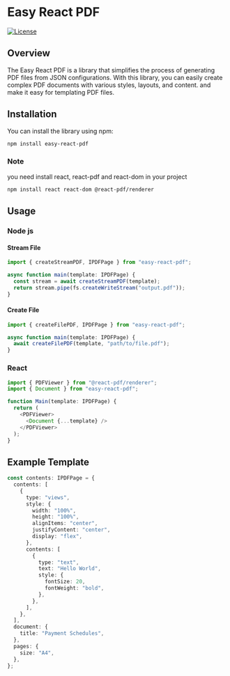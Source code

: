 # Easy React PDF

[![License](https://img.shields.io/badge/License-MIT-blue.svg)](https://opensource.org/licenses/MIT)

## Overview

The Easy React PDF is a library that simplifies the process of generating PDF files from JSON configurations. With this library, you can easily create complex PDF documents with various styles, layouts, and content. and make it easy for templating PDF files.

## Installation

You can install the library using npm:

```bash
npm install easy-react-pdf
```

### Note

you need install react, react-pdf and react-dom in your project

```bash
npm install react react-dom @react-pdf/renderer
```

## Usage

### Node js

#### Stream File

```typescript
import { createStreamPDF, IPDFPage } from "easy-react-pdf";

async function main(template: IPDFPage) {
  const stream = await createStreamPDF(template);
  return stream.pipe(fs.createWriteStream("output.pdf"));
}
```

#### Create File

```typescript
import { createFilePDF, IPDFPage } from "easy-react-pdf";

async function main(template: IPDFPage) {
  await createFilePDF(template, "path/to/file.pdf");
}
```

### React

```typescript
import { PDFViewer } from "@react-pdf/renderer";
import { Document } from "easy-react-pdf";

function Main(template: IPDFPage) {
  return (
    <PDFViewer>
      <Document {...template} />
    </PDFViewer>
  );
}
```

## Example Template

```typescript
const contents: IPDFPage = {
  contents: [
    {
      type: "views",
      style: {
        width: "100%",
        height: "100%",
        alignItems: "center",
        justifyContent: "center",
        display: "flex",
      },
      contents: [
        {
          type: "text",
          text: "Hello World",
          style: {
            fontSize: 20,
            fontWeight: "bold",
          },
        },
      ],
    },
  ],
  document: {
    title: "Payment Schedules",
  },
  pages: {
    size: "A4",
  },
};
```
